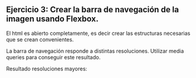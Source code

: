 ## Ejercicio 3: Crear la barra de navegación de la imagen usando Flexbox.

El html es abierto completamente, es decir crear las estructuras necesarias que se crean convenientes.

La barra de navegación responde a distintas resoluciones. Utilizar media queries para conseguir este resultado.

Resultado resoluciones mayores:

